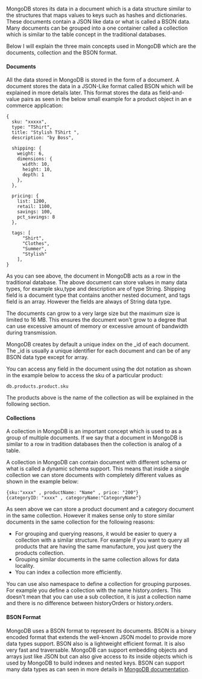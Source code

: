 MongoDB stores its data in a document which is a data structure similar to the structures that maps values to keys such as hashes and dictionaries. These documents contain a JSON like data or what is called a BSON data. Many documents can be grouped into a one container called a collection which is similar to the table concept in the traditional databases. 

Below I will explain the three main concepts used in MongoDB which are the documents, collection and the BSON format.


#### Documents

All the data stored in MongoDB is stored in the form of a document. A document stores the data in a JSON-Like format called BSON which will be explained in more details later. This format stores the data as field-and-value pairs as seen in the below small example for a product object in an e commerce application:

````
{
  sku: "xxxxx",
  type: "TShirt",
  title: "Stylish TShirt ",
  description: "by Boss",

  shipping: {
    weight: 6,
    dimensions: {
      width: 10,
      height: 10,
      depth: 1
    },
  },

  pricing: {
    list: 1200,
    retail: 1100,
    savings: 100,
    pct_savings: 8
  },

  tags: [
      "Shirt",
      "Clothes",
      "Summer",
      "Stylish"
    ],
}
````
As you can see above, the document in MongoDB acts as a row in the traditional database. The above document can store values in many data types, for example sku,type and description are of type String. Shipping field is a document type that contains another nested document, and tags field is an array.  However the fields are always of String data type.  

The documents can grow to a very large size but the maximum size is limited to 16 MB. This ensures the document won't grow to a degree that can use excessive amount of memory or excessive amount of bandwidth during transmission. 

MongoDB creates by default a unique index on the _id of each document. The _id is usually a unique identifier for each document and can be of any BSON data type except for array. 


You can access any field in the document using the dot notation as shown in the example below to access the sku of a particular product:

````
db.products.product.sku
````

The products above is the name of the collection as will be explained in the following section.


#### Collections

A collection in MongoDB is an important concept which is used to as a group of multiple documents. If we say that a document in MongoDB is similar to a row in tradition databases then the collection is analog of a table. 

A collection in MongoDB can contain document with different schema or what is called a dynamic schema support. This means that inside a single collection we can store documents with completely different values as shown in the example below:

````
{sku:"xxxx" , productName: "Name" , price: "200"}
{categoryID: "xxxx" , categoryName:"CategoryName"}
````

As seen above we can store a product document and a category document in the same collection. However it makes sense only to store similar documents in the same collection for the following reasons:

* For grouping and querying reasons, it would be easier to query a collection with a similar structure. For example if you want to query all products that are having the same manufacture, you just query the products collection.
* Grouping similar documents in the same collection allows for data locality.
* You can index a collection more efficiently.


You can use also namespace to define a collection for grouping purposes. For example you define a collection with the name history.orders. This doesn't mean that you can use a sub collection, it is just a collection name and there is no difference between historyOrders or history.orders. 


#### BSON Format

MongoDB uses a BSON format to represent its documents. BSON is a binary encoded format that extends the well-known JSON model to provide more data types support. BSON also is a lightweight efficient format. It is also very fast and traversable. MongoDB can support embedding objects and arrays just like JSON but can also give access to its inside objects which is used by MongoDB to build indexes and nested keys. BSON can support many data types as can seen in more details in [MongoDB documentation](https://docs.mongodb.org/manual/reference/bson-types/).


